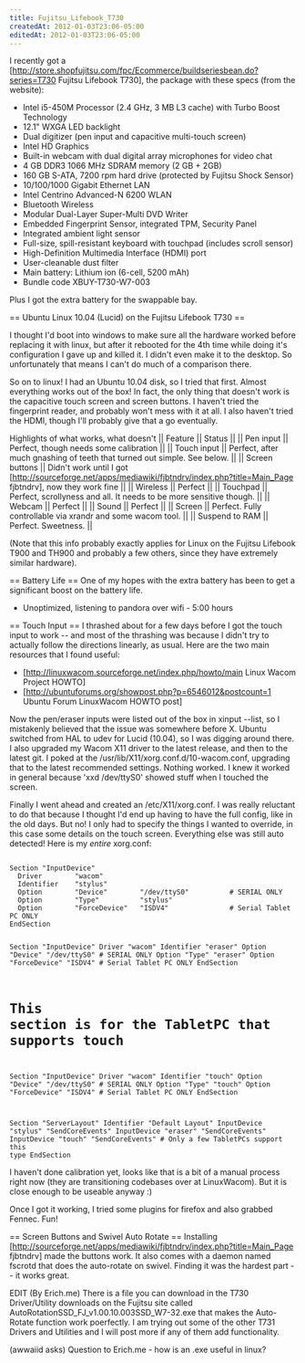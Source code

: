 ```yaml
---
title: Fujitsu_Lifebook_T730
createdAt: 2012-01-03T23:06-05:00
editedAt: 2012-01-03T23:06-05:00
---
```


I recently got a [http://store.shopfujitsu.com/fpc/Ecommerce/buildseriesbean.do?series=T730 Fujitsu Lifebook T730], the package with these specs (from the website):

* Intel i5-450M Processor (2.4 GHz, 3 MB L3 cache) with Turbo Boost Technology
* 12.1" WXGA LED backlight
* Dual digitizer (pen input and capacitive multi-touch screen)
* Intel HD Graphics
* Built-in webcam with dual digital array microphones for video chat
* 4 GB DDR3 1066 MHz SDRAM memory (2 GB + 2GB)
* 160 GB S-ATA, 7200 rpm hard drive (protected by Fujitsu Shock Sensor)
* 10/100/1000 Gigabit Ethernet LAN
* Intel Centrino Advanced-N 6200 WLAN
* Bluetooth Wireless
* Modular Dual-Layer Super-Multi DVD Writer
* Embedded Fingerprint Sensor, integrated TPM, Security Panel
* Integrated ambient light sensor
* Full-size, spill-resistant keyboard with touchpad (includes scroll sensor)
* High-Definition Multimedia Interface (HDMI) port
* User-cleanable dust filter
* Main battery: Lithium ion (6-cell, 5200 mAh)
* Bundle code XBUY-T730-W7-003

Plus I got the extra battery for the swappable bay.

== Ubuntu Linux 10.04 (Lucid) on the Fujitsu Lifebook T730 ==

I thought I'd boot into windows to make sure all the hardware worked before replacing it with linux, but after it rebooted for the 4th time while doing it's configuration I gave up and killed it. I didn't even make it to the desktop. So unfortunately that means I can't do much of a comparison there.

So on to linux! I had an Ubuntu 10.04 disk, so I tried that first. Almost everything works out of the box! In fact, the only thing that doesn't work is the capacitive touch screen and screen buttons. I haven't tried the fingerprint reader, and probably won't mess with it at all. I also haven't tried the HDMI, though I'll probably give that a go eventually.

Highlights of what works, what doesn't
|| Feature || Status ||
|| Pen input || Perfect, though needs some calibration ||
|| Touch input || Perfect, after much gnashing of teeth that turned out simple. See below. ||
|| Screen buttons || Didn't work until I got [http://sourceforge.net/apps/mediawiki/fjbtndrv/index.php?title=Main_Page fjbtndrv], now they work fine ||
|| Wireless || Perfect ||
|| Touchpad || Perfect, scrollyness and all. It needs to be more sensitive though. ||
|| Webcam || Perfect ||
|| Sound || Perfect ||
|| Screen || Perfect. Fully controllable via xrandr and some wacom tool. ||
|| Suspend to RAM || Perfect. Sweetness. ||

(Note that this info probably exactly applies for Linux on the Fujitsu Lifebook T900 and TH900 and probably a few others, since they have extremely similar hardware).

== Battery Life ==
One of my hopes with the extra battery has been to get a significant boost on the battery life.

* Unoptimized, listening to pandora over wifi - 5:00 hours

== Touch Input ==
I thrashed about for a few days before I got the touch input to work -- and most of the thrashing was because I didn't try to actually follow the directions linearly, as usual. Here are the two main resources that I found useful:

* [http://linuxwacom.sourceforge.net/index.php/howto/main Linux Wacom Project HOWTO]
* [http://ubuntuforums.org/showpost.php?p=6546012&postcount=1 Ubuntu Forum LinuxWacom HOWTO post]

Now the pen/eraser inputs were listed out of the box in xinput --list, so I mistakenly believed that the issue was somewhere before X. Ubuntu switched from HAL to udev for Lucid (10.04), so I was digging around there. I also upgraded my Wacom X11 driver to the latest release, and then to the latest git. I poked at the /usr/lib/X11/xorg.conf.d/10-wacom.conf, upgrading that to the latest recommended settings. Nothing worked. I knew it worked in general because 'xxd /dev/ttyS0' showed stuff when I touched the screen.

Finally I went ahead and created an /etc/X11/xorg.conf. I was really reluctant to do that because I thought I'd end up having to have the full config, like in the old days. But no! I only had to specify the things I wanted to override, in this case some details on the touch screen. Everything else was still auto detected! Here is my _entire_ xorg.conf:

<code>
Section "InputDevice"
  Driver        "wacom"
  Identifier    "stylus"
  Option        "Device"        "/dev/ttyS0"          # SERIAL ONLY
  Option        "Type"          "stylus"
  Option        "ForceDevice"   "ISDV4"               # Serial Tablet PC ONLY
EndSection

Section "InputDevice"
  Driver        "wacom"
  Identifier    "eraser"
  Option        "Device"        "/dev/ttyS0"          # SERIAL ONLY
  Option        "Type"          "eraser"
  Option        "ForceDevice"   "ISDV4"               # Serial Tablet PC ONLY
EndSection

# This section is for the TabletPC that supports touch
Section "InputDevice"
  Driver        "wacom"
  Identifier    "touch"
  Option        "Device"        "/dev/ttyS0"          # SERIAL ONLY
  Option        "Type"          "touch"
  Option        "ForceDevice"   "ISDV4"               # Serial Tablet PC ONLY
EndSection


Section "ServerLayout"
        Identifier     "Default Layout"
        InputDevice    "stylus"    "SendCoreEvents"
        InputDevice    "eraser"    "SendCoreEvents"
        InputDevice    "touch"     "SendCoreEvents"    # Only a few TabletPCs support this type
EndSection
</code>

I haven't done calibration yet, looks like that is a bit of a manual process right now (they are transitioning codebases over at LinuxWacom). But it is close enough to be useable anyway :)

Once I got it working, I tried some plugins for firefox and also grabbed Fennec. Fun!


== Screen Buttons and Swivel Auto Rotate ==
Installing [http://sourceforge.net/apps/mediawiki/fjbtndrv/index.php?title=Main_Page fjbtndrv] made the buttons work. It also comes with a daemon named fscrotd that does the auto-rotate on swivel. Finding it was the hardest part -- it works great.

EDIT (By Erich.me) There is a file you can download in the T730 Driver/Utility downloads on the Fujitsu site called AutoRotationSSD_FJ_v1.00.10.003SSD_W7-32.exe that makes the Auto-Rotate function work poerfectly. I am trying out some of the other T731 Drivers and Utilities and I will post more if any of them add functionality.

(awwaiid asks) Question to Erich.me - how is an .exe useful in linux?

